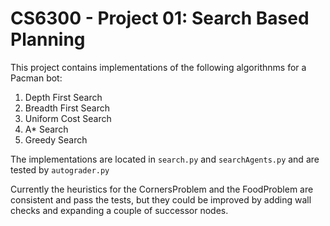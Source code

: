 # CS6300 - Project 01: Search Based Planning
This project contains implementations of the following algorithnms for a Pacman bot:
1. Depth First Search
2. Breadth First Search
3. Uniform Cost Search
4. A* Search
5. Greedy Search

The implementations are located in `search.py` and `searchAgents.py` and are tested by `autograder.py`

Currently the heuristics for the CornersProblem and the FoodProblem are consistent and pass the tests, but they could be improved by adding wall checks and expanding a couple of successor nodes.
